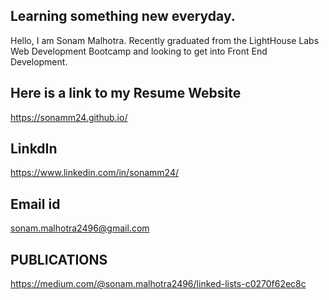 ## Learning something new everyday.

Hello, I am Sonam Malhotra. Recently graduated from the LightHouse Labs Web Development Bootcamp and looking to get into Front End Development.

## Here is a link to my Resume Website 

https://sonamm24.github.io/

## LinkdIn 

https://www.linkedin.com/in/sonamm24/

## Email id

sonam.malhotra2496@gmail.com

## PUBLICATIONS

https://medium.com/@sonam.malhotra2496/linked-lists-c0270f62ec8c